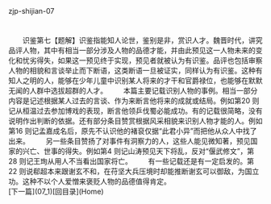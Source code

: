  <meta HTTP-EQUIV="Content-Type" CONTENT="text/html; charset=utf-8">
zjp-shijian-07
<h1 class="break"></h1>
　　识鉴第七【题解】识鉴指能知人论世，鉴别是非，赏识人才。魏晋时代，讲究品评人物，其中有相当一部分涉及人物的品德才能，并由此预见这一人物未来的变化和忧劣得失，如果这一预见终于实现，预见者就被认为有识鉴。品评也包括审察人物的相貌和言谈举止而下断语，这类断语一旦被证实，同样认为有识鉴。这种有知人之明的人，能够在少年儿童中识别某人将来的才干和官爵禄位，也能够在默默无闻的人群中选拔超群的人才。
　　本篇主要记载识别人物的事例。相当一部分内容是记述根据某人过去的言谈、作为来断言他将来的成就或结局。例如第20 则记从桓温过去参加博戏的表现，断言他领乒伐蜀必能成功。有的记载很简略，没有说明作出判断的依据。还有部分条目赞赏根据风采相貌来识别人物才能的人。例如第16 则记孟嘉成名后，原先不认识他的褚裒仅据“此君小异”而把他从众人中找了出来。
　　另一些条目赞扬了对事件有洞察力的人，这些人能见微知著，预见国家的兴亡、世事的得失。例如第4 则记山涛预见天下将乱，反对“偃武修文”，第28 则记王珣从用人不当看出国家将亡。
　　有一些记载还是有一定启发的。第22 则说郗超本来跟谢玄不和，在苻坚大兵压境时却能推断谢玄可以御敌，为国立功。这种不以个人爱憎来褒贬人物的品德值得肯定。
<br>[下一篇](07_1)[回目录](Home)
